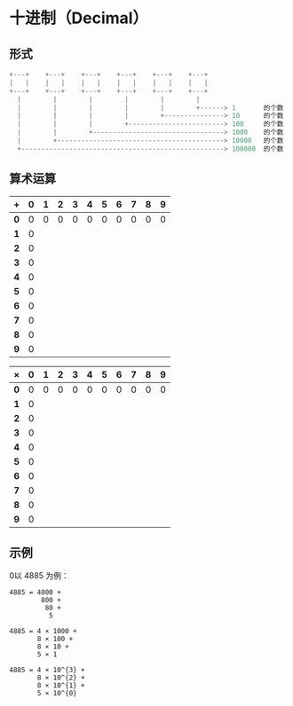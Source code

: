 # 十进制（Decimal）

## 形式

```c
+---+    +---+    +---+    +---+    +---+    +---+
|   |    |   |    |   |    |   |    |   |    |   |
+---+    +---+    +---+    +---+    +---+    +---+
  |        |        |        |        |        |
  |        |        |        |        |        +------> 1       的个数
  |        |        |        |        +---------------> 10      的个数
  |        |        |        +------------------------> 100     的个数
  |        |        +---------------------------------> 1000    的个数
  |        +------------------------------------------> 10000   的个数
  +---------------------------------------------------> 100000  的个数
```

## 算术运算

| +     | 0   | 1   | 2   | 3   | 4   | 5   | 6   | 7   | 8   | 9   |
| ----- | --- | --- | --- | --- | --- | --- | --- | --- | --- | --- |
| **0** | 0   | 0   | 0   | 0   | 0   | 0   | 0   | 0   | 0   | 0   |
| **1** | 0   |     |     |     |     |     |     |     |     |     |
| **2** | 0   |     |     |     |     |     |     |     |     |     |
| **3** | 0   |     |     |     |     |     |     |     |     |     |
| **4** | 0   |     |     |     |     |     |     |     |     |     |
| **5** | 0   |     |     |     |     |     |     |     |     |     |
| **6** | 0   |     |     |     |     |     |     |     |     |     |
| **7** | 0   |     |     |     |     |     |     |     |     |     |
| **8** | 0   |     |     |     |     |     |     |     |     |     |
| **9** | 0   |     |     |     |     |     |     |     |     |     |

| ×     | 0   | 1   | 2   | 3   | 4   | 5   | 6   | 7   | 8   | 9   |
| ----- | --- | --- | --- | --- | --- | --- | --- | --- | --- | --- |
| **0** | 0   | 0   | 0   | 0   | 0   | 0   | 0   | 0   | 0   | 0   |
| **1** | 0   |     |     |     |     |     |     |     |     |     |
| **2** | 0   |     |     |     |     |     |     |     |     |     |
| **3** | 0   |     |     |     |     |     |     |     |     |     |
| **4** | 0   |     |     |     |     |     |     |     |     |     |
| **5** | 0   |     |     |     |     |     |     |     |     |     |
| **6** | 0   |     |     |     |     |     |     |     |     |     |
| **7** | 0   |     |     |     |     |     |     |     |     |     |
| **8** | 0   |     |     |     |     |     |     |     |     |     |
| **9** | 0   |     |     |     |     |     |     |     |     |     |

## 示例

0以 4885 为例：

```plain
4885 = 4000 +
        800 +
         80 +
          5
```

```plain
4885 = 4 × 1000 +
       8 × 100 +
       8 × 10 +
       5 × 1
```

```plain
4885 = 4 × 10^{3} +
       8 × 10^{2} +
       8 × 10^{1} +
       5 × 10^{0}
```